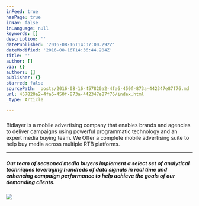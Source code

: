 ```yaml
---
inFeed: true
hasPage: true
inNav: false
inLanguage: null
keywords: []
description: ''
datePublished: '2016-08-16T14:37:00.292Z'
dateModified: '2016-08-16T14:36:44.204Z'
title: ''
author: []
via: {}
authors: []
publisher: {}
starred: false
sourcePath: _posts/2016-08-16-457820a2-4fa6-450f-873a-442347e87f76.md
url: 457820a2-4fa6-450f-873a-442347e87f76/index.html
_type: Article

---
```

##### 

Bidlayer is a mobile advertising company that enables brands and agencies to deliver campaigns using powerful programmatic technology and an expert media buying team. We Offer a complete mobile advertising suite to help buy media across multiple RTB platforms.

****

##### Our team of seasoned media buyers implement a select set of analytical techniques leveraging hundreds of data signals in real time and enhancing campaign performance to help achieve the goals of our demanding clients.

![](https://the-grid-user-content.s3-us-west-2.amazonaws.com/5b7a5b37-e94f-4304-b4cb-c41ab281baab.png)